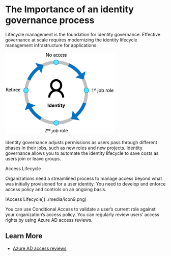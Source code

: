 # The Importance of an identity governance process 

Lifecycle management is the foundation for identity governance. Effective governance at scale requires modernizing the identity lifecycle management infrastructure for applications. 

 ![Identity Lifecycle](../media/icon8.png)

Identity governance adjusts permissions as users pass through different phases in their jobs, such as new roles and new projects. Identity governance allows you to automate the identity lifecycle to save costs as users join or leave groups.  

Access Lifecycle 

Organizations need a streamlined process to manage access beyond what was initially provisioned for a user identity. You need to develop and enforce access policy and controls on an ongoing basis. 

!Access Lifecycle](../media/icon9.png) 

You can use Conditional Access to validate a user’s current role against your organization’s access policy.  You can regularly review users’ access rights by using Azure AD access reviews. 

## Learn More 

* [Azure AD access reviews](https://docs.microsoft.com/azure/active-directory/governance/access-reviews-overview)
